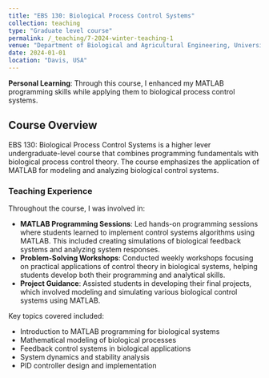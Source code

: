 ```yaml
---
title: "EBS 130: Biological Process Control Systems"
collection: teaching
type: "Graduate level course"
permalink: /_teaching/7-2024-winter-teaching-1
venue: "Department of Biological and Agricultural Engineering, University of California Davis"
date: 2024-01-01
location: "Davis, USA"
---
```


**Personal Learning**: Through this course, I enhanced my MATLAB programming skills while applying them to biological process control systems. 

## Course Overview

EBS 130: Biological Process Control Systems is a higher lever undergraduate-level course that combines programming fundamentals with biological process control theory. The course emphasizes the application of MATLAB for modeling and analyzing biological control systems.

### Teaching Experience

Throughout the course, I was involved in:

- **MATLAB Programming Sessions**: Led hands-on programming sessions where students learned to implement control systems algorithms using MATLAB. This included creating simulations of biological feedback systems and analyzing system responses.
- **Problem-Solving Workshops**: Conducted weekly workshops focusing on practical applications of control theory in biological systems, helping students develop both their programming and analytical skills.
- **Project Guidance**: Assisted students in developing their final projects, which involved modeling and simulating various biological control systems using MATLAB.

Key topics covered included:
- Introduction to MATLAB programming for biological systems
- Mathematical modeling of biological processes
- Feedback control systems in biological applications
- System dynamics and stability analysis
- PID controller design and implementation 